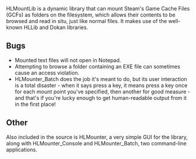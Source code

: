 HLMountLib is a dynamic library that can mount Steam's Game Cache Files (GCFs) as folders on the filesystem, which allows their contents to be browsed and read in situ, just like normal files. It makes use of the well-known HLLib and Dokan libraries.

## Bugs ##
  * Mounted text files will not open in Notepad.
  * Attempting to browse a folder containing an EXE file can sometimes cause an access violation.
  * HLMounter\_Batch does the job it's meant to do, but its user interaction is a total disaster - when it says press a key, it means press a key once for each mount point you've specified, then another for good measure - and that's if you're lucky enough to get human-readable output from it in the first place!

## Other ##
Also included in the source is HLMounter, a very simple GUI for the library, along with HLMounter\_Console and HLMounter\_Batch, two command-line applications.